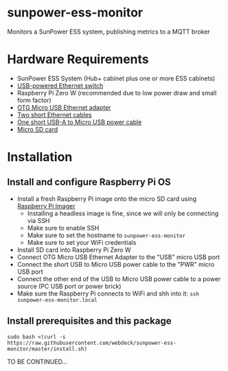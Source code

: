 # sunpower-ess-monitor
Monitors a SunPower ESS system, publishing metrics to a MQTT broker

# Hardware Requirements
- SunPower ESS System (Hub+ cabinet plus one or more ESS cabinets)
- [USB-powered Ethernet switch](https://amzn.to/3HBLvx3)
- Raspberry Pi Zero W (recommended due to low power draw and small form factor)
- [OTG Micro USB Ethernet adapter](https://amzn.to/3JEhAqQ)
- [Two short Ethernet cables](https://amzn.to/3laA34a)
- [One short USB-A to Micro USB power cable](https://amzn.to/3YmEtTM)
- [Micro SD card](https://amzn.to/3wZ22X0)

# Installation

## Install and configure Raspberry Pi OS
- Install a fresh Raspberry Pi image onto the micro SD card using [Raspberry Pi Imager](https://www.raspberrypi.com/documentation/computers/getting-started.html)
  - Installing a headless image is fine, since we will only be connecting via SSH
  - Make sure to enable SSH
  - Make sure to set the hostname to `sunpower-ess-monitor`
  - Make sure to set your WiFi credentials
- Install SD card into Raspberry Pi Zero W
- Connect OTG Micro USB Ethernet Adapter to the "USB" micro USB port
- Connect the short USB to Micro USB power cable to the "PWR" micro USB port
- Connect the other end of the USB to Micro USB power cable to a power source (PC USB port or power brick)
- Make sure the Raspberry Pi connects to WiFi and shh into it: `ssh sunpower-ess-monitor.local`

## Install prerequisites and this package
```
sudo bash <(curl -s https://raw.githubusercontent.com/webdeck/sunpower-ess-monitor/master/install.sh)
```

TO BE CONTINUED...
